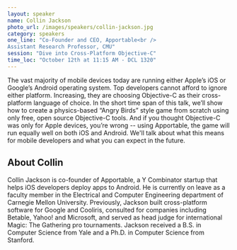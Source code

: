 ```yaml
---
layout: speaker
name: Collin Jackson
photo_url: /images/speakers/collin-jackson.jpg
category: speakers
one_line: "Co-Founder and CEO, Apportable<br />
Assistant Research Professor, CMU"
session: "Dive into Cross-Platform Objective-C"
time_loc: "October 12th at 11:15 AM - DCL 1320"
---
```

The vast majority of mobile devices today are running either Apple’s
iOS or Google’s Android operating system. Top developers cannot afford
to ignore either platform. Increasing, they are choosing Objective-C
as their cross-platform language of choice. In the short time span of
this talk, we’ll show how to create a physics-based “Angry Birds”
style game from scratch using only free, open source Objective-C
tools. And if you thought Objective-C was only for Apple devices,
you’re wrong -- using Apportable, the game will run equally well on
both iOS and Android. We'll talk about what this means for mobile developers and what you can expect in the future.
## About Collin
Collin Jackson is co-founder of Apportable, a Y Combinator startup that helps iOS developers deploy apps to Android. He is currently on leave as a faculty member in the Electrical and Computer Engineering department of Carnegie Mellon University. Previously, Jackson built cross-platform software for Google and Cooliris, consulted for companies including Betable, Yahoo! and Microsoft, and served as head judge for international Magic: The Gathering pro tournaments. Jackson received a B.S. in Computer Science from Yale and a Ph.D. in Computer Science from Stanford.
